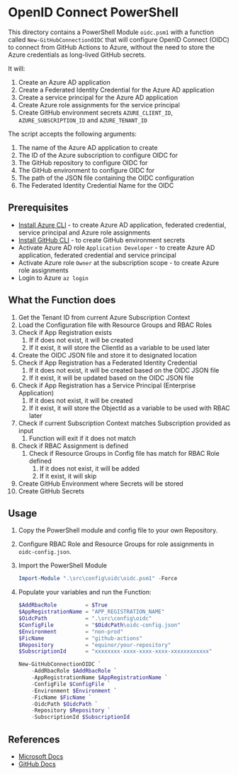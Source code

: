 # OpenID Connect PowerShell

This directory contains a PowerShell Module `oidc.psm1` with a function called `New-GitHubConnectionOIDC` that will configure OpenID Connect (OIDC) to connect from GitHub Actions to Azure, without the need to store the Azure credentials as long-lived GitHub secrets.

It will:

1. Create an Azure AD application
1. Create a Federated Identity Credential for the Azure AD application
1. Create a service principal for the Azure AD application
1. Create Azure role assignments for the service principal
1. Create GitHub environment secrets `AZURE_CLIENT_ID`, `AZURE_SUBSCRIPTION_ID` and `AZURE_TENANT_ID`

The script accepts the following arguments:

1. The name of the Azure AD application to create
1. The ID of the Azure subscription to configure OIDC for
1. The GitHub repository to configure OIDC for
1. The GitHub environment to configure OIDC for
1. The path of the JSON file containing the OIDC configuration
1. The Federated Identity Credential Name for the OIDC

## Prerequisites

- [Install Azure CLI](https://docs.microsoft.com/en-us/cli/azure/install-azure-cli) - to create Azure AD application, federated credential, service principal and Azure role assignments
- [Install GitHub CLI](https://cli.github.com) - to create GitHub environment secrets
- Activate Azure AD role `Application Developer` - to create Azure AD application, federated credential and service principal
- Activate Azure role `Owner` at the subscription scope - to create Azure role assignments
- Login to Azure `az login`

## What the Function does

1. Get the Tenant ID from current Azure Subscription Context
2. Load the Configuration file with Resource Groups and RBAC Roles
3. Check if App Registration exists
   1. If if does not exist, it will be created
   2. If it exist, it will store the ClientId as a variable to be used later
4. Create the OIDC JSON file and store it to designated location
5. Check if App Registration has a Federated Identity Credential
   1. If it does not exist, it will be created based on the OIDC JSON file
   2. If it exist, it will be updated based on the OIDC JSON file
6. Check if App Registration has a Service Principal (Enterprise Application)
   1. If it does not exist, it will be created
   2. If it exist, it will store the ObjectId as a variable to be used with RBAC later
7. Check if current Subscription Context matches Subscription provided as input
   1. Function will exit if it does not match
8. Check if RBAC Assignment is defined
   1. Check if Resource Groups in Config file has match for RBAC Role defined
      1. If it does not exist, it will be added
      2. If it exist, it will skip
9. Create GitHub Environment where Secrets will be stored
10. Create GitHub Secrets

## Usage

1. Copy the PowerShell module and config file to your own Repository.

1. Configure RBAC Role and Resource Groups for role assignments in `oidc-config.json`.

1. Import the PowerShell Module

    ```powershell
    Import-Module ".\src\config\oidc\oidc.psm1" -Force
    ```

1. Populate your variables and run the Function:

    ```powershell
    $AddRbacRole         = $True
    $AppRegistrationName = "APP_REGISTRATION_NAME"
    $OidcPath            = ".\src\config\oidc"
    $ConfigFile          = "$OidcPath\oidc-config.json"
    $Environment         = "non-prod"
    $FicName             = "github-actions"
    $Repository          = "equinor/your-repository"
    $SubscriptionId      = "xxxxxxxx-xxxx-xxxx-xxxx-xxxxxxxxxxxx"

    New-GitHubConnectionOIDC `
        -AddRbacRole $AddRbacRole `
        -AppRegistrationName $AppRegistrationName `
        -ConfigFile $ConfigFile `
        -Environment $Environment `
        -FicName $FicName `
        -OidcPath $OidcPath `
        -Repository $Repository `
        -SubscriptionId $SubscriptionId
    ```

## References

- [Microsoft Docs](https://docs.microsoft.com/en-us/azure/developer/github/connect-from-azure)
- [GitHub Docs](https://docs.github.com/en/actions/deployment/security-hardening-your-deployments/configuring-openid-connect-in-azure)
